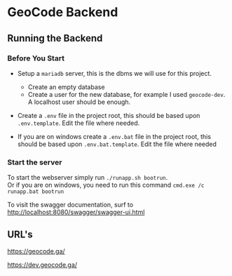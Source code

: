 # GeoCode Backend

## Running the Backend

### Before You Start

- Setup a `mariadb` server, this is the dbms we will use for this project.
    - Create an empty database
    - Create a user for the new database, for example I used `geocode-dev`. A localhost user should be enough.

- Create a `.env` file in the project root, this should be based upon `.env.template`. Edit the file where needed.
- If you are on windows create a `.env.bat` file in the project root, this should be based upon `.env.bat.template`. Edit the file where needed

### Start the server

To start the webserver simply run `./runapp.sh bootrun`.  
Or if you are on windows, you need to run this command `cmd.exe /c runapp.bat bootrun` 

To visit the swagger documentation, surf to [http://localhost:8080/swagger/swagger-ui.html](http://localhost:8080/swagger/swagger-ui.html)

## URL's
https://geocode.ga/

https://dev.geocode.ga/
